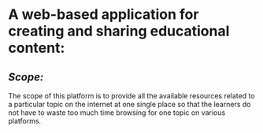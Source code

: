 
# A web-based application for creating and sharing educational content:
## *Scope:*

The scope of this platform is to provide all the available resources related to a particular topic on the internet at one single place so that the learners do not have to waste too much time browsing for one topic on various platforms.
